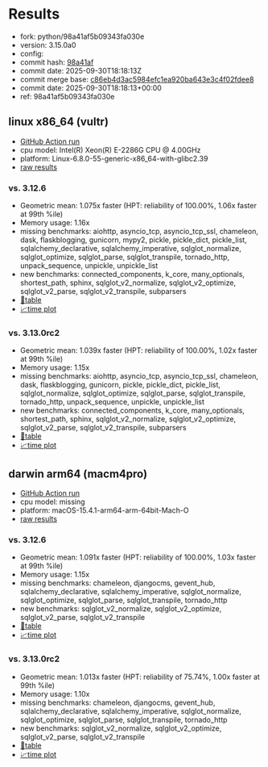 # Results

- fork: python/98a41af5b09343fa030e
- version: 3.15.0a0
- config: 
- commit hash: [98a41af](https://github.com/python/cpython/commit/98a41af)
- commit date: 2025-09-30T18:18:13Z
- commit merge base: [c86eb4d3ac5984efc1ea920ba643e3c4f02fdee8](https://github.com/python/cpython/commit/c86eb4d3ac5984efc1ea920ba643e3c4f02fdee8)
- commit date: 2025-09-30T18:18:13+00:00
- ref: 98a41af5b09343fa030e

## linux x86_64 (vultr)

- [GitHub Action run](https://github.com/facebookexperimental/free-threading-benchmarking/actions/runs/18147276715)
- cpu model: Intel(R) Xeon(R) E-2286G CPU @ 4.00GHz
- platform: Linux-6.8.0-55-generic-x86_64-with-glibc2.39
- [raw results](bm-20250930-vultr-x86_64-python-98a41af5b09343fa030e-3.15.0a0-98a41af.json)

### vs. 3.12.6

- Geometric mean: 1.075x faster (HPT: reliability of 100.00%, 1.06x faster at 99th %ile)
- Memory usage: 1.16x
- missing benchmarks: aiohttp, asyncio_tcp, asyncio_tcp_ssl, chameleon, dask, flaskblogging, gunicorn, mypy2, pickle, pickle_dict, pickle_list, sqlalchemy_declarative, sqlalchemy_imperative, sqlglot_normalize, sqlglot_optimize, sqlglot_parse, sqlglot_transpile, tornado_http, unpack_sequence, unpickle, unpickle_list
- new benchmarks: connected_components, k_core, many_optionals, shortest_path, sphinx, sqlglot_v2_normalize, sqlglot_v2_optimize, sqlglot_v2_parse, sqlglot_v2_transpile, subparsers
- [📄table](bm-20250930-vultr-x86_64-python-98a41af5b09343fa030e-3.15.0a0-98a41af-vs-3.12.6.md)
- [📈time plot](bm-20250930-vultr-x86_64-python-98a41af5b09343fa030e-3.15.0a0-98a41af-vs-3.12.6.svg)

### vs. 3.13.0rc2

- Geometric mean: 1.039x faster (HPT: reliability of 100.00%, 1.02x faster at 99th %ile)
- Memory usage: 1.15x
- missing benchmarks: aiohttp, asyncio_tcp, asyncio_tcp_ssl, chameleon, dask, flaskblogging, gunicorn, pickle, pickle_dict, pickle_list, sqlglot_normalize, sqlglot_optimize, sqlglot_parse, sqlglot_transpile, tornado_http, unpack_sequence, unpickle, unpickle_list
- new benchmarks: connected_components, k_core, many_optionals, shortest_path, sphinx, sqlglot_v2_normalize, sqlglot_v2_optimize, sqlglot_v2_parse, sqlglot_v2_transpile, subparsers
- [📄table](bm-20250930-vultr-x86_64-python-98a41af5b09343fa030e-3.15.0a0-98a41af-vs-3.13.0rc2.md)
- [📈time plot](bm-20250930-vultr-x86_64-python-98a41af5b09343fa030e-3.15.0a0-98a41af-vs-3.13.0rc2.svg)

## darwin arm64 (macm4pro)

- [GitHub Action run](https://github.com/facebookexperimental/free-threading-benchmarking/actions/runs/18147276715)
- cpu model: missing
- platform: macOS-15.4.1-arm64-arm-64bit-Mach-O
- [raw results](bm-20250930-macm4pro-arm64-python-98a41af5b09343fa030e-3.15.0a0-98a41af.json)

### vs. 3.12.6

- Geometric mean: 1.091x faster (HPT: reliability of 100.00%, 1.03x faster at 99th %ile)
- Memory usage: 1.15x
- missing benchmarks: chameleon, djangocms, gevent_hub, sqlalchemy_declarative, sqlalchemy_imperative, sqlglot_normalize, sqlglot_optimize, sqlglot_parse, sqlglot_transpile, tornado_http
- new benchmarks: sqlglot_v2_normalize, sqlglot_v2_optimize, sqlglot_v2_parse, sqlglot_v2_transpile
- [📄table](bm-20250930-macm4pro-arm64-python-98a41af5b09343fa030e-3.15.0a0-98a41af-vs-3.12.6.md)
- [📈time plot](bm-20250930-macm4pro-arm64-python-98a41af5b09343fa030e-3.15.0a0-98a41af-vs-3.12.6.svg)

### vs. 3.13.0rc2

- Geometric mean: 1.013x faster (HPT: reliability of 75.74%, 1.00x faster at 99th %ile)
- Memory usage: 1.10x
- missing benchmarks: chameleon, djangocms, gevent_hub, sqlalchemy_declarative, sqlalchemy_imperative, sqlglot_normalize, sqlglot_optimize, sqlglot_parse, sqlglot_transpile, tornado_http
- new benchmarks: sqlglot_v2_normalize, sqlglot_v2_optimize, sqlglot_v2_parse, sqlglot_v2_transpile
- [📄table](bm-20250930-macm4pro-arm64-python-98a41af5b09343fa030e-3.15.0a0-98a41af-vs-3.13.0rc2.md)
- [📈time plot](bm-20250930-macm4pro-arm64-python-98a41af5b09343fa030e-3.15.0a0-98a41af-vs-3.13.0rc2.svg)

